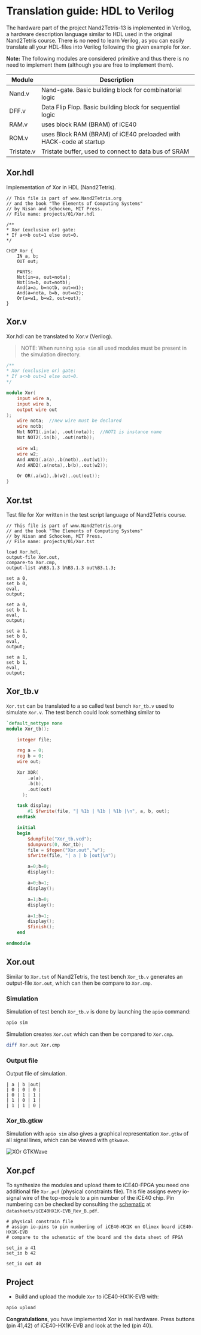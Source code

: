 
# Translation guide: HDL to Verilog

The hardware part of the project Nand2Tetris-13 is implemented in Verilog, a hardware description language similar to HDL used in the original Nand2Tetris course.
There is no need to learn Verilog, as you can easily translate all your HDL-files into Verilog following the given example for `Xor`.

**Note:**
The following modules are considered primitive and thus there is no need to implement them (although you are free to implement them).

|Module|Description|
|-|-|
|Nand.v|Nand-gate. Basic building block for combinatorial logic|
|DFF.v|Data Flip Flop. Basic building block for sequential logic|
|RAM.v|uses block RAM (BRAM) of iCE40|
|ROM.v|uses Block RAM (BRAM) of iCE40 preloaded with HACK-code at startup|
|Tristate.v|Tristate buffer, used to connect to data bus of SRAM|

## Xor.hdl

Implementation of Xor in HDL (Nand2Tetris).

```text
// This file is part of www.Nand2Tetris.org
// and the book "The Elements of Computing Systems"
// by Nisan and Schocken, MIT Press.
// File name: projects/01/Xor.hdl

/**
* Xor (exclusive or) gate:
* If a<>b out=1 else out=0.
*/

CHIP Xor {
    IN a, b;
    OUT out;

    PARTS:
    Not(in=a, out=nota);
    Not(in=b, out=notb);
    And(a=a, b=notb, out=w1);
    And(a=nota, b=b, out=w2);
    Or(a=w1, b=w2, out=out);
}
```

## Xor.v

Xor.hdl can be translated to Xor.v (Verilog).

> NOTE: When running `apio sim` all used modules must be present in the simulation directory.

```verilog
/**
* Xor (exclusive or) gate:
* If a<>b out=1 else out=0.
*/

module Xor(
    input wire a,
    input wire b,
    output wire out
);
    wire nota;  //new wire must be declared
    wire notb;
    Not NOT1(.in(a), .out(nota));  //NOT1 is instance name
    Not NOT2(.in(b), .out(notb));

    wire w1;
    wire w2;
    And AND1(.a(a),.b(notb),.out(w1));
    And AND2(.a(nota),.b(b),.out(w2));

    Or OR(.a(w1),.b(w2),.out(out));
}
```

## Xor.tst

Test file for Xor written in the test script language of Nand2Tetris course.

```test
// This file is part of www.Nand2Tetris.org
// and the book "The Elements of Computing Systems"
// by Nisan and Schocken, MIT Press.
// File name: projects/01/Xor.tst

load Xor.hdl,
output-file Xor.out,
compare-to Xor.cmp,
output-list a%B3.1.3 b%B3.1.3 out%B3.1.3;

set a 0,
set b 0,
eval,
output;

set a 0,
set b 1,
eval,
output;

set a 1,
set b 0,
eval,
output;

set a 1,
set b 1,
eval,
output;
```

## Xor_tb.v

`Xor.tst` can be translated to a so called test bench `Xor_tb.v` used to simulate `Xor.v`.
The test bench could look something similar to

```verilog
`default_nettype none
module Xor_tb();

    integer file;

    reg a = 0;
    reg b = 0;
    wire out;

    Xor XOR(
        .a(a),
        .b(b),
        .out(out)
      );

    task display;
        #1 $fwrite(file, "| %1b | %1b | %1b |\n", a, b, out);
    endtask

    initial
    begin
        $dumpfile("Xor_tb.vcd");
        $dumpvars(0, Xor_tb);
        file = $fopen("Xor.out","w");
        $fwrite(file, "| a | b |out|\n");

        a=0;b=0;
        display();

        a=0;b=1;
        display();

        a=1;b=0;
        display();

        a=1;b=1;
        display();
        $finish();
    end

endmodule
```

## Xor.out

Similar to `Xor.tst` of Nand2Tetris, the test bench `Xor_tb.v` generates an output-file `Xor.out`, which can then be compare to `Xor.cmp`.

### Simulation

Simulation of test bench `Xor_tb.v` is done by launching the `apio` command:

```sh
apio sim
```

Simulation creates `Xor.out` which can then be compared to `Xor.cmp`.

```sh
diff Xor.out Xor.cmp
```

### Output file

Output file of simulation.

```text
| a | b |out|
| 0 | 0 | 0 |
| 0 | 1 | 1 |
| 1 | 0 | 1 |
| 1 | 1 | 0 |
```

### Xor_tb.gtkw

Simulation with `apio sim` also gives a graphical representation `Xor.gtkw` of all signal lines, which can be viewed with `gtkwave`.

![XOr GTKWave](figs/Xor_gtkw.png)

## Xor.pcf

To synthesize the modules and upload them to iCE40-FPGA you need one additional file `Xor.pcf` (physical constraints file).
This file assigns every io-signal wire of the top-module to a pin number of the iCE40 chip.
Pin numbering can be checked by consulting the [schematic](../../datasheets/iCE40HX1K-EVB_Rev_B.pdf) at `datasheets/iCE40HX1K-EVB_Rev_B.pdf`.

```pcf
# physical constrain file
# assign io-pins to pin numbering of iCE40-HX1K on Olimex board iCE40-HX1K-EVB
# compare to the schematic of the board and the data sheet of FPGA

set_io a 41
set_io b 42

set_io out 40
```

## Project

* Build and upload  the module `Xor` to iCE40-HX1K-EVB with:

```sh
apio upload
```

**Congratulations**, you have implemented Xor in real hardware. Press buttons (pin 41,42) of iCE40-HX1K-EVB and look at the led (pin 40).
